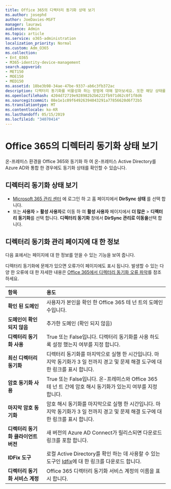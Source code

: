 ```yaml
---
title: Office 365의 디렉터리 동기화 상태 보기
ms.author: josephd
author: JoeDavies-MSFT
manager: laurawi
audience: Admin
ms.topic: article
ms.service: o365-administration
localization_priority: Normal
ms.custom: Adm_O365
ms.collection:
- Ent_O365
- M365-identity-device-management
search.appverid:
- MET150
- MOE150
- MED150
ms.assetid: 18be3b98-34ae-47be-9337-ab6c3fb372ac
description: 디렉터리 동기화를 비활성화 하는 방법에 대해 알아보세요. 또한 해당 상태를 볼 수 있습니다.
ms.openlocfilehash: 4204d72719e928982b2b6222fb971d62c0f1f8d6
ms.sourcegitcommit: 08e1e1c09f64926394043291a77856620d6f72b5
ms.translationtype: MT
ms.contentlocale: ko-KR
ms.lasthandoff: 05/15/2019
ms.locfileid: "34070414"
---
```

# <a name="view-directory-synchronization-status-in-office-365"></a>Office 365의 디렉터리 동기화 상태 보기

온-프레미스 환경을 Office 365와 동기화 하 여 온-프레미스 Active Directory를 Azure AD와 통합 한 경우에도 동기화 상태를 확인할 수 있습니다.
  
## <a name="view-directory-synchronization-status"></a>디렉터리 동기화 상태 보기

- [Microsoft 365 관리 센터](https://admin.microsoft.com) 에 로그인 하 고 홈 페이지에서 **DirSync 상태** 를 선택 합니다.
- 또는 **사용자** \> **활성 사용자**로 이동 하 여 **활성 사용자** 페이지에서 **더 많은** \> **디렉터리 동기화**를 선택 합니다. **디렉터리 동기화** 창에서 **DirSync 관리로 이동을**선택 합니다.

## <a name="information-on-the-manage-directory-synchronization-page"></a>디렉터리 동기화 관리 페이지에 대 한 정보

다음 표에서는 페이지에 대 한 정보를 얻을 수 있는 기능을 보여 줍니다.
  
디렉터리 동기화에 문제가 있으면 오류가이 페이지에도 표시 됩니다. 발생할 수 있는 다양 한 오류에 대 한 자세한 내용은 [Office 365에서 디렉터리 동기화 오류 파악](identify-directory-synchronization-errors.md)를 참조 하세요.
  
|**항목**|**용도**|
|:-----|:-----|
|**확인 된 도메인** | 사용자가 본인을 확인 한 Office 365 테 넌 트의 도메인 수입니다. |
|**도메인이 확인 되지 않음** | 추가한 도메인 (확인 되지 않음) |
|**디렉터리 동기화 사용** |True 또는 False입니다. 디렉터리 동기화를 사용 하도록 설정 했는지 여부를 지정 합니다. |
|**최신 디렉터리 동기화** | 디렉터리 동기화를 마지막으로 실행 한 시간입니다. 마지막 동기화가 3 일 전까지 경고 및 문제 해결 도구에 대 한 링크를 표시 합니다. |
|**암호 동기화 사용** | True 또는 False입니다. 온-프레미스와 Office 365 테 넌 트 간에 암호 해시 동기화가 있는지 여부를 지정 합니다. |
|**마지막 암호 동기화** | 암호 해시 동기화를 마지막으로 실행 한 시간입니다. 마지막 동기화가 3 일 전까지 경고 및 문제 해결 도구에 대 한 링크를 표시 합니다. |
|**디렉터리 동기화 클라이언트 버전** | 새 버전의 Azure AD Connect가 릴리스되면 다운로드 링크를 포함 합니다. |
|**IDFix 도구** | 로컬 Active Directory를 확인 하는 데 사용할 수 있는 도구인 [Idfix](install-and-run-idfix.md)에 대 한 링크를 다운로드 합니다. |
|**디렉터리 동기화 서비스 계정** | Office 365 디렉터리 동기화 서비스 계정의 이름을 표시 합니다. |